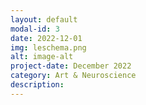 ```yaml
---
layout: default
modal-id: 3
date: 2022-12-01
img: leschema.png
alt: image-alt
project-date: December 2022
category: Art & Neuroscience
description: 
---
```




